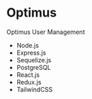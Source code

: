 # Optimus
Optimus User Management
- Node.js
- Express.js
- Sequelize.js
- PostgreSQL
- React.js
- Redux.js
- TailwindCSS

